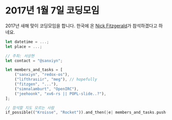 2017년 1월 7일 코딩모임
====================

2017년 새해 맞이 코딩모임을 합니다. 한국에 온 [Nick Fitzgerald](http://fitzgeraldnick.com/)가 참석하겠다고 하네요.

```rust
let datetime = ...;
let place = ...;

// 주최: 서상현
let contact = "@sanxiyn";

let members_and_tasks = [
    ("sanxiyn", "redox-os"),
    ("lifthrasiir", "meg"), // hopefully
    ("fitzgen", "..."),
    ("simnalamburt", "OpenIRC"),
    ("jeehoonk", "xv6-rs || POPL-slide..?"),
];

// 참석할 지도 모르는 사람
if_possible(("Kroisse", "Rocket")).and_then(|e| members_and_tasks.push(e));
```
